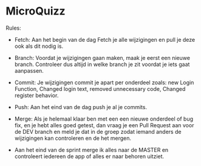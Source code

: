 # MicroQuizz

Rules:

* Fetch: Aan het begin van de dag Fetch je alle wijzigingen en pull je deze ook als dit nodig is.

* Branch: Voordat je wijzigingen gaan maken, maak je eerst een nieuwe branch. Controleer dus altijd in welke branch je zit voordat je iets gaat aanpassen.

* Commit: Je wijzigingen commit je apart per onderdeel zoals: new Login Function, Changed login text, removed unnecessary code, Changed register behavior.

* Push: Aan het eind van de dag push je al je commits.

* Merge: Als je helemaal klaar ben met een een nieuwe onderdeel of bug fix, en je hebt alles goed getest, dan vraag je een Pull Request aan voor de DEV branch en meld je dat in de groep zodat iemand anders de wijzigingen kan controleren en de het mergen.

* Aan het eind van de sprint merge ik alles naar de MASTER en controleert iedereen de app of alles er naar behoren uitziet.
